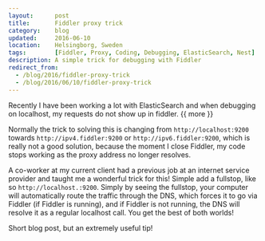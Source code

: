 ```yaml
---
layout:      post
title:       Fiddler proxy trick
category:    blog
updated:     2016-06-10
location:    Helsingborg, Sweden
tags:        [Fiddler, Proxy, Coding, Debugging, ElasticSearch, Nest]
description: A simple trick for debugging with Fiddler
redirect_from:
  - /blog/2016/fiddler-proxy-trick
  - /blog/2016/06/10/fiddler-proxy-trick
---
```


Recently I have been working a lot with ElasticSearch and when debugging on localhost, my requests do not show up in fiddler. {{ more }}

Normally the trick to solving this is changing from `http://localhost:9200` towards `http://ipv4.fiddler:9200` or `http://ipv6.fiddler:9200`, which is really not a good solution, because the moment I close Fiddler, my code stops working as the proxy address no longer resolves.

A co-worker at my current client had a previous job at an internet service provider and taught me a wonderful trick for this! Simple add a fullstop, like so `http://localhost.:9200`.
Simply by seeing the fullstop, your computer will automatically route the traffic through the DNS, which forces it to go via Fiddler (if Fiddler is running), and if Fiddler is not running, the DNS will resolve it as a regular localhost call. You get the best of both worlds!

Short blog post, but an extremely useful tip!